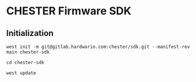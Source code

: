 # CHESTER Firmware SDK

## Initialization

```
west init -m git@gitlab.hardwario.com:chester/sdk.git --manifest-rev main chester-sdk
```

```
cd chester-sdk
```

```
west update
```
